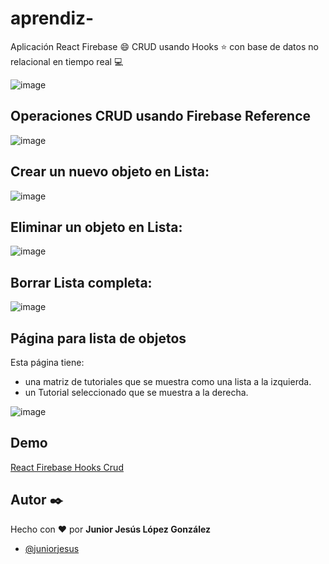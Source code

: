 # aprendiz-
Aplicación React Firebase :smile: CRUD usando Hooks ⭐ con base de datos no relacional en tiempo real :computer:

![image](https://res.cloudinary.com/djbaqvlnn/image/upload/v1644119070/Captura_de_pantalla_2022-02-05_224420_u0nycq.jpg)

## Operaciones CRUD usando Firebase Reference

![image](https://res.cloudinary.com/djbaqvlnn/image/upload/v1644119485/carbon_fuqrcx.png)

##  Crear un nuevo objeto en Lista:

![image](https://res.cloudinary.com/djbaqvlnn/image/upload/v1644119735/carbon_1_hs3vsu.png)

##  Eliminar un objeto en Lista:

![image](https://res.cloudinary.com/djbaqvlnn/image/upload/v1644120095/carbon_2_jnkfpj.png)

##  Borrar Lista completa:

![image](https://res.cloudinary.com/djbaqvlnn/image/upload/v1644120222/carbon_3_i2g8qt.png)

## Página para lista de objetos

Esta página tiene:

- una matriz de tutoriales que se muestra como una lista a la izquierda.
- un Tutorial seleccionado que se muestra a la derecha.

![image](https://res.cloudinary.com/djbaqvlnn/image/upload/v1644120444/Captura_de_pantalla_2022-02-05_230710_xp1eif.jpg)

## Demo

[React Firebase Hooks Crud](https://aprendiz.vercel.app/)

## Autor ✒️

 Hecho con ❤️ por **Junior Jesús López González**
- [@juniorjesus](https://github.com/juniorjesus)


